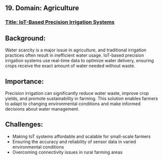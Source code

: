 ## 19. Domain: Agriculture  
### <ins>Title: IoT-Based Precision Irrigation Systems</ins>

## Background:  
Water scarcity is a major issue in agriculture, and traditional irrigation practices often result in inefficient water usage. IoT-based precision irrigation systems use real-time data to optimize water delivery, ensuring crops receive the exact amount of water needed without waste.

## Importance:  
Precision irrigation can significantly reduce water waste, improve crop yields, and promote sustainability in farming. This solution enables farmers to adapt to changing environmental conditions and make informed decisions about water management.

## Challenges:  
- Making IoT systems affordable and scalable for small-scale farmers  
- Ensuring the accuracy and reliability of sensor data in varied environmental conditions  
- Overcoming connectivity issues in rural farming areas  
